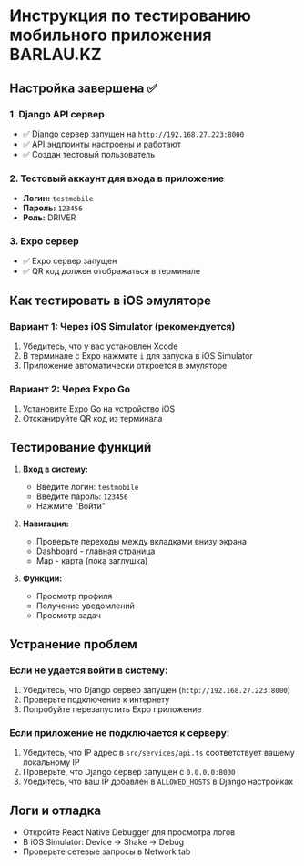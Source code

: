# Инструкция по тестированию мобильного приложения BARLAU.KZ

## Настройка завершена ✅

### 1. Django API сервер
- ✅ Django сервер запущен на `http://192.168.27.223:8000`
- ✅ API эндпоинты настроены и работают
- ✅ Создан тестовый пользователь

### 2. Тестовый аккаунт для входа в приложение
- **Логин:** `testmobile`
- **Пароль:** `123456`
- **Роль:** DRIVER

### 3. Expo сервер
- ✅ Expo сервер запущен
- ✅ QR код должен отображаться в терминале

## Как тестировать в iOS эмуляторе

### Вариант 1: Через iOS Simulator (рекомендуется)
1. Убедитесь, что у вас установлен Xcode
2. В терминале с Expo нажмите `i` для запуска в iOS Simulator
3. Приложение автоматически откроется в эмуляторе

### Вариант 2: Через Expo Go
1. Установите Expo Go на устройство iOS
2. Отсканируйте QR код из терминала

## Тестирование функций

1. **Вход в систему:**
   - Введите логин: `testmobile`
   - Введите пароль: `123456`
   - Нажмите "Войти"

2. **Навигация:**
   - Проверьте переходы между вкладками внизу экрана
   - Dashboard - главная страница
   - Map - карта (пока заглушка)

3. **Функции:**
   - Просмотр профиля
   - Получение уведомлений
   - Просмотр задач

## Устранение проблем

### Если не удается войти в систему:
1. Убедитесь, что Django сервер запущен (`http://192.168.27.223:8000`)
2. Проверьте подключение к интернету
3. Попробуйте перезапустить Expo приложение

### Если приложение не подключается к серверу:
1. Убедитесь, что IP адрес в `src/services/api.ts` соответствует вашему локальному IP
2. Проверьте, что Django сервер запущен с `0.0.0.0:8000`
3. Убедитесь, что ваш IP добавлен в `ALLOWED_HOSTS` в Django настройках

## Логи и отладка

- Откройте React Native Debugger для просмотра логов
- В iOS Simulator: Device → Shake → Debug
- Проверьте сетевые запросы в Network tab 